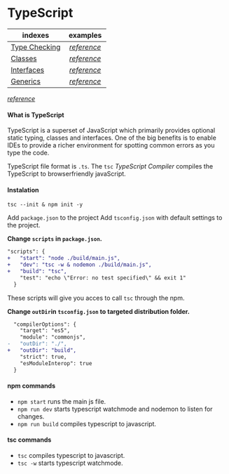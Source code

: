 # TypeScript

| indexes | examples |
|---|---|
| [Type Checking]() | *[reference]()* |
| [Classes]() | *[reference]()* |
| [Interfaces]() | *[reference]()* | 
| [Generics]() | *[reference]()* |

*[reference]()*

#### What is TypeScript
TypeScript is a superset of JavaScript which primarily provides optional static typing, classes and interfaces. One of the big benefits is to enable IDEs to provide a richer environment for spotting common errors as you type the code.

TypeScript file format is `.ts`. The `tsc` *TypeScript Compiler* compiles the TypeScript to browserfriendly javaScript.

#### Instalation
```
tsc --init & npm init -y
```

Add `package.json` to the project
Add `tsconfig.json` with default settings to the project.

**Change `scripts` in `package.json`.**
```diff
"scripts": {
+   "start": "node ./build/main.js",
+   "dev": "tsc -w & nodemon ./build/main.js",
+   "build": "tsc",
    "test": "echo \"Error: no test specified\" && exit 1"
  }
```

These scripts will give you acces to call `tsc` through the npm.

**Change `outDir`in `tsconfig.json` to targeted distribution folder.**
```diff
  "compilerOptions": {
    "target": "es5",
    "module": "commonjs",
-   "outDir": "./",
+   "outDir": "build",
    "strict": true,
    "esModuleInterop": true 
  }
```

#### npm commands

* `npm start` runs the main js file.
* `npm run dev` starts typescript watchmode and nodemon to listen for changes.
* `npm run build` compiles typescript to javascript.

#### tsc commands

* `tsc` compiles typescript to javascript.
* `tsc -w` starts typescript watchmode.

